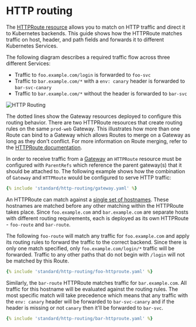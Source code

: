 # HTTP routing

The [HTTPRoute resource](../api-types/httproute) allows you to match on HTTP traffic and
direct it to Kubernetes backends. This guide shows how the HTTPRoute matches
traffic on host, header, and path fields and forwards it to different
Kubernetes Services.

The following diagram describes a required traffic flow across three different
Services:

- Traffic to `foo.example.com/login` is forwarded to `foo-svc`
- Traffic to `bar.example.com/*` with a `env: canary` header is forwarded
to `bar-svc-canary`
- Traffic to `bar.example.com/*` without the header is forwarded to `bar-svc`

![HTTP Routing](../images/http-routing.png)

The dotted lines show the Gateway resources deployed to configure this routing
behavior. There are two HTTPRoute resources that create routing rules on the
same `prod-web` Gateway. This illustrates how more than one Route can bind to a
Gateway which allows Routes to merge on a Gateway as long as they don't
conflict. For more information on Route merging, refer to the [HTTPRoute
documentation](../api-types/httproute#merging).

In order to receive traffic from a [Gateway][gateway] an `HTTPRoute` resource
must be configured with `ParentRefs` which reference the parent gateway(s) that it
should be attached to. The following example shows how the combination
of `Gateway` and `HTTPRoute` would be configured to serve HTTP traffic:

```yaml
{% include 'standard/http-routing/gateway.yaml' %}
```

An HTTPRoute can match against a [single set of hostnames][spec].
These hostnames are matched before any other matching within the HTTPRoute takes
place. Since `foo.example.com` and `bar.example.com` are separate hosts with
different routing requirements, each is deployed as its own HTTPRoute -
`foo-route` and `bar-route`.

The following `foo-route` will match any traffic for `foo.example.com` and apply
its routing rules to forward the traffic to the correct backend. Since there is
only one match specified, only `foo.example.com/login/*` traffic will be
forwarded. Traffic to any other paths that do not begin with `/login` will not
be matched by this Route.

```yaml
{% include 'standard/http-routing/foo-httproute.yaml' %}
```

Similarly, the `bar-route` HTTPRoute matches traffic for `bar.example.com`. All
traffic for this hostname will be evaluated against the routing rules. The most
specific match will take precedence which means that any traffic with the `env:
canary` header will be forwarded to `bar-svc-canary` and if the header is
missing or not `canary` then it'll be forwarded to `bar-svc`.

```yaml
{% include 'standard/http-routing/bar-httproute.yaml' %}
```

[gateway]: ../references/spec/#gateway.networking.k8s.io/v1beta1.Gateway
[spec]: ../references/spec/#gateway.networking.k8s.io/v1beta1.HTTPRouteSpec
[svc]:https://kubernetes.io/docs/concepts/services-networking/service/
